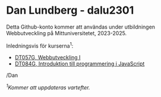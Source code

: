 # Dan Lundberg - dalu2301

Detta Github-konto kommer att användas under utbildningen Webbutveckling på Mittuniversitetet, 2023-2025.

Inledningsvis för kurserna<sup>1</sup>:
+ [DT057G, Webbutveckling I](https://www.miun.se/utbildning/kursplaner-och-utbildningsplaner/Sok-kursplan/kursplan/?kursplanid=32498)
+ [DT084G, Introduktion till programmering i JavaScript](https://www.miun.se/utbildning/kursplaner-och-utbildningsplaner/Sok-kursplan/kursplan/?kursplanid=31961)

/Dan

*<sup>1</sup>Kommer att uppdateras vartefter.*

